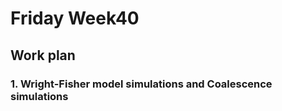 # Friday Week40

## Work plan


### 1. Wright-Fisher model simulations and Coalescence simulations




